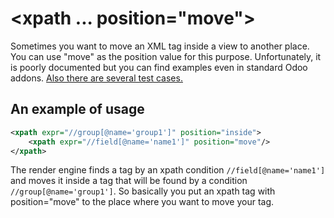 # <xpath ... position="move">

Sometimes you want to move an XML tag inside a view to another place.
You can use "move" as the position value for this purpose.
Unfortunately, it is poorly documented but you can find examples even in standard Odoo addons.
[Also there are several test cases.](https://github.com/odoo/odoo/blob/17.0/odoo/addons/base/tests/test_views.py#L553)

## An example of usage

```xml
<xpath expr="//group[@name='group1']" position="inside">
    <xpath expr="//field[@name='name1']" position="move"/>
</xpath>
```

The render engine finds a tag by an xpath condition `//field[@name='name1']` and moves it inside a tag that will be found by a condition `//group[@name='group1']`. So basically you put an xpath tag with position="move" to the place where you want to move your tag.
